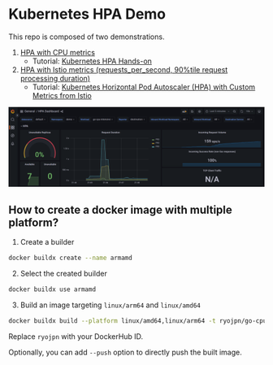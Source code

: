 # Kubernetes HPA Demo

This repo is composed of two demonstrations.
1. [HPA with CPU metrics](./part1_cpu_metrics/README.md)
    * Tutorial: [Kubernetes HPA Hands-on](https://ryo-koike.com/blog/k8s-hpa-handson)
2. [HPA with Istio metrics (requests_per_second, 90%tile request processing duration)](./part2_istio_metrics/README.md)
    * Tutorial: [Kubernetes Horizontal Pod Autoscaler (HPA) with Custom Metrics from Istio](https://ryo-koike.com/blog/hpa-with-istio-metrics)

![HPA Dashboard](./assets/hpa-grafana.png)


## How to create a docker image with multiple platform?
1. Create a builder
```sh
docker buildx create --name armamd
```

2. Select the created builder
```sh
docker buildx use armamd
```

3. Build an image targeting `linux/arm64` and `linux/amd64`
```sh
docker buildx build --platform linux/amd64,linux/arm64 -t ryojpn/go-cpu-intensive:latest .
```
Replace `ryojpn` with your DockerHub ID.

Optionally, you can add `--push` option to directly push the built image.
